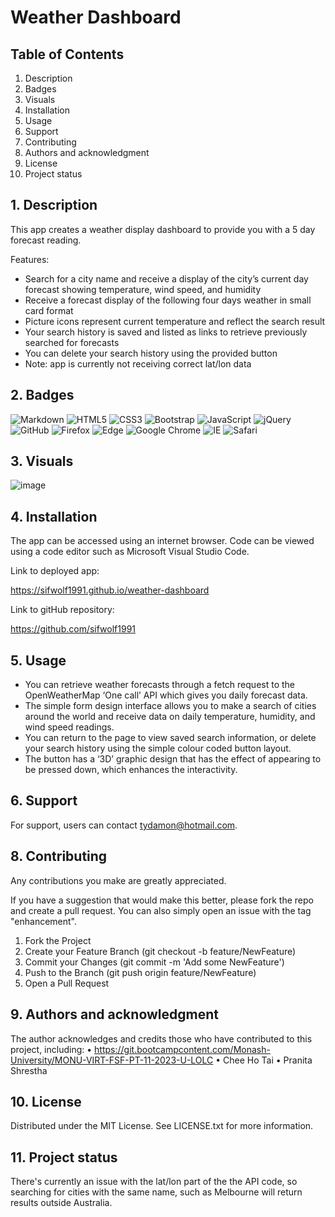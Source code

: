 # Weather Dashboard


## Table of Contents

1. Description
2. Badges
3. Visuals
4. Installation
5. Usage
6. Support
7. Contributing 
8. Authors and acknowledgment
9. License
10. Project status

## 1. Description

This app creates a weather display dashboard to provide you with a 5 day forecast reading.

Features:

-	Search for a city name and receive a display of the city’s current day forecast showing temperature, wind speed, and humidity
-	Receive a forecast display of the following four days weather in small card format
-	Picture icons represent current temperature and reflect the search result
-	Your search history is saved and listed as links to retrieve previously searched for forecasts
-	You can delete your search history using the provided button
-	Note: app is currently not receiving correct lat/lon data

## 2. Badges

![Markdown](https://img.shields.io/badge/markdown-%23000000.svg?style=for-the-badge&logo=markdown&logoColor=white)
![HTML5](https://img.shields.io/badge/html5-%23E34F26.svg?style=for-the-badge&logo=html5&logoColor=white)
![CSS3](https://img.shields.io/badge/css3-%231572B6.svg?style=for-the-badge&logo=css3&logoColor=white)
![Bootstrap](https://img.shields.io/badge/bootstrap-%238511FA.svg?style=for-the-badge&logo=bootstrap&logoColor=white)
![JavaScript](https://img.shields.io/badge/javascript-%23323330.svg?style=for-the-badge&logo=javascript&logoColor=%23F7DF1E)
![jQuery](https://img.shields.io/badge/jquery-%230769AD.svg?style=for-the-badge&logo=jquery&logoColor=white)
![GitHub](https://img.shields.io/badge/github-%23121011.svg?style=for-the-badge&logo=github&logoColor=white)
![Firefox](https://img.shields.io/badge/Firefox-FF7139?style=for-the-badge&logo=Firefox-Browser&logoColor=white)
![Edge](https://img.shields.io/badge/Edge-0078D7?style=for-the-badge&logo=Microsoft-edge&logoColor=white)
![Google Chrome](https://img.shields.io/badge/Google%20Chrome-4285F4?style=for-the-badge&logo=GoogleChrome&logoColor=white)
![IE](https://img.shields.io/badge/Internet%20Explorer-0076D6?style=for-the-badge&logo=Internet%20Explorer&logoColor=white)
![Safari](https://img.shields.io/badge/Safari-000000?style=for-the-badge&logo=Safari&logoColor=white)

## 3. Visuals

![image](https://github.com/sifwolf1991/workday-scheduler/assets/139626561/139dbd12-e9ca-42e7-a61e-c6a99473a569)


## 4. Installation

The app can be accessed using an internet browser. Code can be viewed using a code editor such as Microsoft Visual Studio Code.

Link to deployed app:

https://sifwolf1991.github.io/weather-dashboard

Link to gitHub repository:

https://github.com/sifwolf1991


## 5. Usage

-	You can retrieve weather forecasts through a fetch request to the OpenWeatherMap ‘One call’ API which gives you daily forecast data.
-	The simple form design interface allows you to make a search of cities around the world and receive data on daily temperature, humidity, and wind speed readings.
-	You can return to the page to view saved search information, or delete your search history using the simple colour coded button layout.
-	The button has a ‘3D’ graphic design that has the effect of appearing to be pressed down, which enhances the interactivity.

## 6. Support

For support, users can contact tydamon@hotmail.com.


## 8. Contributing

Any contributions you make are greatly appreciated.

If you have a suggestion that would make this better, please fork the repo and create a pull request. You can also simply open an issue with the tag "enhancement". 
1.	Fork the Project
2.	Create your Feature Branch (git checkout -b feature/NewFeature)
3.	Commit your Changes (git commit -m 'Add some NewFeature')
4.	Push to the Branch (git push origin feature/NewFeature)
5.	Open a Pull Request


## 9. Authors and acknowledgment

The author acknowledges and credits those who have contributed to this project, including:
•	https://git.bootcampcontent.com/Monash-University/MONU-VIRT-FSF-PT-11-2023-U-LOLC
•	Chee Ho Tai
•	Pranita Shrestha

## 10. License

Distributed under the MIT License. See LICENSE.txt for more information.

## 11. Project status

There's currently an issue with the lat/lon part of the the API code, so searching for cities with the same name, such as Melbourne will return results outside Australia.
